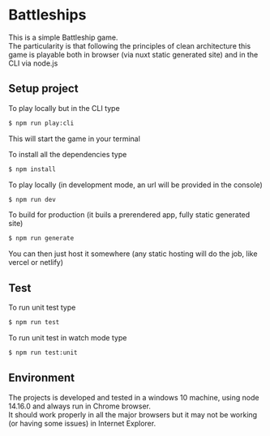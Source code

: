 # Battleships
This is a simple Battleship game.  
The particularity is that following the principles of clean architecture this game is playable both in browser (via nuxt static generated site) and in the CLI via node.js


## Setup project

To play locally but in the CLI type
```bash
$ npm run play:cli
```
This will start the game in your terminal

To install all the dependencies type 
```bash
$ npm install
```

To play locally (in development mode, an url will be provided in the console)
```bash
$ npm run dev
```

To build for production (it buils a prerendered app, fully static generated site)
```bash
$ npm run generate
```
You can then just host it somewhere (any static hosting will do the job, like vercel or netlify)


## Test
To run unit test type
```bash
$ npm run test
```

To run unit test in watch mode type
```bash
$ npm run test:unit
```

## Environment
The projects is developed and tested in a windows 10 machine, using node 14.16.0 and always run in Chrome browser.  
It should work properly in all the major browsers but it may not be working (or having some issues) in Internet Explorer.

